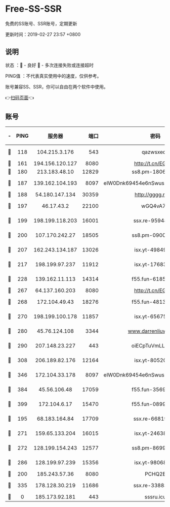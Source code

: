 # Free-SS-SSR

免费的SS账号、SSR账号，定期更新

更新时间：2019-02-27 23:57 +0800

## 说明

状态     ：🙂 - 良好 🙁 - 多次连接失败或连接超时

PING值   ：不代表真实使用中的速度，仅供参考。

账号兼容SS、SSR，你可以自由在两个软件中使用。

👉[扫码页面](https://liesauer.github.io/free-ss-ssr.github.io/)👈

## 账号

|-|PING|服务器|端口|密码|加密方式|区域|
|:----:|:----:|:-----:|-----:|:----:|:----:|:----:|
|🙂|118|104.215.3.176|543|qazwsxedc|aes-256-gcm|JP|
|🙂|161|194.156.120.127|8080|http://t.cn/EGJIyrl|rc4-md5|RU|
|🙂|180|213.183.48.10|12829|ss8.pm-18060932|rc4-md5|RU|
|🙂|187|139.162.104.193|8097|eIW0Dnk69454e6nSwuspv9DmS201tQ0D|aes-256-cfb|JP|
|🙂|188|54.180.147.134|30359|http://gggg.rocks|chacha20|KR|
|🙂|197|46.17.43.2|22100|wGQ4vA7D|aes-256-gcm|RU|
|🙂|199|198.199.118.203|16001|ssx.re-95948292|aes-256-cfb|US|
|🙂|200|107.170.242.27|18505|ss8.pm-09004654|aes-256-cfb|US|
|🙂|207|162.243.134.187|13026|isx.yt-49849893|aes-256-cfb|US|
|🙂|217|198.199.97.237|11912|isx.yt-17683738|aes-256-cfb|US|
|🙂|228|139.162.11.113|14314|f55.fun-61852729|aes-256-cfb|SG|
|🙂|267|64.137.160.203|8080|http://t.cn/EGJIyrl|rc4-md5|CA|
|🙂|268|172.104.49.43|18276|f55.fun-48130334|aes-256-cfb|SG|
|🙂|270|198.199.100.178|11857|isx.yt-65675109|aes-256-cfb|US|
|🙂|280|45.76.124.108|3344|www.darrenliuwei.com|aes-256-cfb|AU|
|🙂|290|207.148.23.227|443|oiECpTuVmLLxk4Ts|aes-256-cfb|US|
|🙂|308|206.189.82.176|12164|isx.yt-80520846|aes-256-cfb|SG|
|🙂|346|172.104.33.178|8097|eIW0Dnk69454e6nSwuspv9DmS201tQ0D|aes-256-cfb|SG|
|🙂|384|45.56.106.48|17059|f55.fun-35691785|aes-256-cfb|US|
|🙂|399|172.104.6.17|15470|f55.fun-08999050|aes-256-cfb|US|
|🙂|195|68.183.164.84|17709|ssx.re-66819561|aes-256-cfb|US|
|🙂|271|159.65.133.204|16015|isx.yt-24638094|aes-256-cfb|SG|
|🙂|272|128.199.154.243|12577|ss8.pm-86995994|aes-256-cfb|SG|
|🙂|286|128.199.97.239|15356|isx.yt-98068563|aes-256-cfb|SG|
|🙁|200|185.243.57.36|8080|PCHQ2E|rc4-md5|US|
|🙁|335|178.128.30.219|11686|ssx.re-33883463|aes-256-cfb|SG|
|🙁|0|185.173.92.181|443|sssru.icu|rc4-md5|RU|
